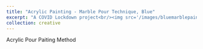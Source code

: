 ```yaml
---
title: "Acrylic Painting - Marble Pour Technique, Blue"
excerpt: "A COVID Lockdown project<br/><img src='/images/bluemarblepainting.png'>"
collection: creative
---
```


Acrylic Pour Paiting Method
